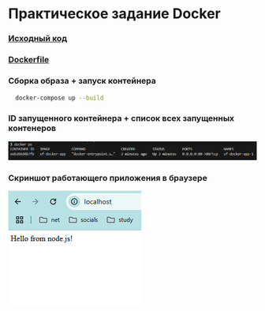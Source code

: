 # Практическое задание Docker

### [Исходный код](./app/src//app.js)

### [Dockerfile](./app/Dockerfile)

### Сборка образа + запуск контейнера

```bash
  docker-compose up --build
```

### ID запущенного контейнера + список всех запущенных контенеров

![alt text](./assets/id.png)

### Скриншот работающего приложения в браузере

![alt text](./assets/browser.png)